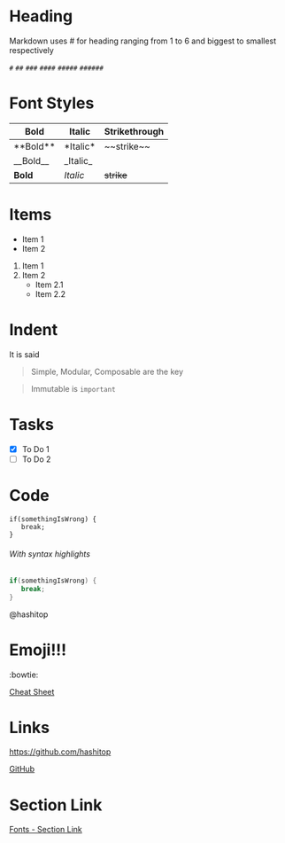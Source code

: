 # Heading
Markdown uses # for heading ranging from 1 to 6 and biggest to smallest respectively

`#` `##` `###` `####` `#####` `######`

# Font Styles

Bold | Italic | Strikethrough
--------- | --------- | -------
\*\*Bold\*\* | \*Italic\* | \~\~strike\~\~
\_\_Bold\_\_ | \_Italic\_ |
**Bold** | *Italic* | ~~strike~~



# Items

* Item 1
* Item 2

1. Item 1
2. Item 2
    * Item 2.1
    * Item 2.2

# Indent

It is said

> Simple, Modular, Composable are the key

> Immutable is `important`


# Tasks

- [x] To Do 1
- [ ] To Do 2

# Code

```
if(somethingIsWrong) {
   break;
}
```

###### With syntax highlights

```java
if(somethingIsWrong) {
   break;
}
```

@hashitop

# Emoji!!!

:bowtie:

[Cheat Sheet](https://github.com/ikatyang/emoji-cheat-sheet/blob/master/README.md)

# Links

https://github.com/hashitop

[GitHub](https://github.com/hashitop)


# Section Link

[Fonts - Section Link](https://github.com/hashitop/markdown/blob/master/README.md#font-styles)
